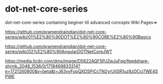# dot-net-core-series
dot-net-core-series containing beginer till advanced concepts
Wiki Pages=>

https://github.com/pramendraindian/dot-net-core-series/wiki/01%E2%80%90DOT%E2%80%90CORE%E2%80%90Basics

https://github.com/pramendraindian/dot-net-core-series/wiki/02%E2%80%90AngularDOTNetCoreJWT


https://media.licdn.com/dms/image/D5622AQF5PJ2jeJuFqg/feedshare-shrink_2048_1536/0/1718469833314?e=1721260800&v=beta&t=J63vvFopQXDSPjCcTN2yrUIjSR1uz8zDCcj7WE4SPWE
